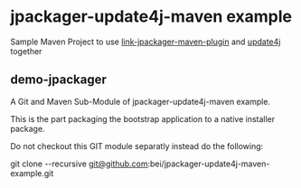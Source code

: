# jpackager-update4j-maven example

Sample Maven Project to use [link-jpackager-maven-plugin](https://github.com/agilhard-oss/jlink-jpackager-maven-plugin)
and [update4j](https://github.com/update4j/update4j) together

## demo-jpackager

A Git and Maven Sub-Module of jpackager-update4j-maven example.

This is the part packaging the bootstrap application to a native installer package.

Do not checkout this GIT module separatly instead do the following:

git clone --recursive git@github.com:bei/jpackager-update4j-maven-example.git


